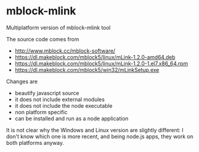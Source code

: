 # mblock-mlink
Multiplatform version of mblock-mlink tool

The source code comes from
- http://www.mblock.cc/mblock-software/
- https://dl.makeblock.com/mblock5/linux/mLink-1.2.0-amd64.deb
- https://dl.makeblock.com/mblock5/linux/mLink-1.2.0-1.el7.x86_64.rpm
- https://dl.makeblock.com/mblock5/win32/mLinkSetup.exe

Changes are
- beautify javascript source
- it does not include external modules
- it does not include the node executable
- non platform specific
- can be installed and run as a node application

It is not clear why the Windows and Linux version are slightly different: I don't know which one is more recent, and being node.js apps, they work on both platforms anyway.
